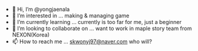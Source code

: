 - 👋 Hi, I’m @yongjaenala
- 👀 I’m interested in ... making & managing game
- 🌱 I’m currently learning ... currently is too far for me, just a beginner
- 💞️ I’m looking to collaborate on ... want to work in maple story team from NEXON(Korea)
- 📫 How to reach me ... skwonyj97@naver.com    who will?

<!---
yongjaenala/yongjaenala is a ✨ special ✨ repository because its `README.md` (this file) appears on your GitHub profile.
You can click the Preview link to take a look at your changes.
--->
